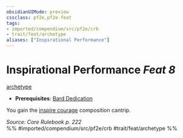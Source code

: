 ```yaml
---
obsidianUIMode: preview
cssclass: pf2e,pf2e-feat
tags:
- imported/compendium/src/pf2e/crb
- trait/feat/archetype
aliases: ["Inspirational Performance"]
---
```

# Inspirational Performance  *Feat 8*  
[archetype](archetype.md)  

- **Prerequisites**: [Bard Dedication](bard-dedication.md)

You gain the [inspire courage](../spells/inspire-courage.md) composition cantrip.

*Source: Core Rulebook p. 222*  
%% #imported/compendium/src/pf2e/crb #trait/feat/archetype %%